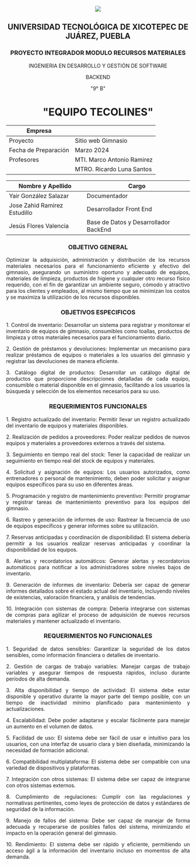<p align="center">
   <img src="https://github.com/user-attachments/assets/727a3325-10e5-4ff1-9238-ed69534fb5e2">
</p>

<div align="center">
   
## UNIVERSIDAD TECNOLÓGICA DE XICOTEPEC DE JUÁREZ, PUEBLA
### PROYECTO INTEGRADOR MODULO RECURSOS MATERIALES
INGENIERIA EN DESARROLLO Y GESTIÓN DE SOFTWARE 

BACKEND

"9° B"

# "EQUIPO TECOLINES"

| Empresa          |                                |
| ----------------|-------------------------------------|
| Proyecto        | Sitio web Gimnasio                 |
| Fecha de Preparación | Marzo 2024                     |
| Profesores      | MTI. Marco Antonio Ramirez         |
|                 | MTRO. Ricardo Luna Santos         |

| Nombre y Apellido           | Cargo                            |
| --------------------------- | -------------------------------- |
| Yair González Salazar | Documentador                   |
| Jose Zahid Ramirez Estudillo            | Desarrollador Front End |
| Jesús Flores Valencia | Base de Datos y Desarrollador BackEnd |

### OBJETIVO GENERAL
<p align="justify"> 
   Optimizar la adquisición, administración y distribución de los recursos materiales necesarios para el funcionamiento eficiente y efectivo del gimnasio, asegurando un suministro oportuno y adecuado de equipos, materiales de limpieza, productos de higiene y cualquier otro recurso físico requerido, con el fin de garantizar un ambiente seguro, cómodo y atractivo para los clientes y empleados, al mismo tiempo que se minimizan los costos y se maximiza la utilización de los recursos disponibles.
</p>

### OBJETIVOS ESPECIFICOS
<p align="justify">
1. Control de inventario: Desarrollar un sistema para registrar y monitorear el inventario de equipos de gimnasio, consumibles como toallas, productos de limpieza y otros materiales necesarios para el funcionamiento diario.
</p>

<p align="justify">
2. Gestión de préstamos y devoluciones: Implementar un mecanismo para realizar préstamos de equipos o materiales a los usuarios del gimnasio y registrar las devoluciones de manera eficiente.
</p>

<p align="justify">
3. Catálogo digital de productos: Desarrollar un catálogo digital de productos que proporcione descripciones detalladas de cada equipo, consumible o material disponible en el gimnasio, facilitando a los usuarios la búsqueda y selección de los elementos necesarios para su uso.
</p>

### REQUERIMIENTOS FUNCIONALES
<p align="justify">
1. Registro actualizado del inventario: Permitir llevar un registro actualizado del inventario de equipos y materiales disponibles.
</p>

<p align="justify">
2. Realización de pedidos a proveedores: Poder realizar pedidos de nuevos equipos y materiales a proveedores externos a través del sistema.
</p>

<p align="justify">
3. Seguimiento en tiempo real del stock: Tener la capacidad de realizar un seguimiento en tiempo real del stock de equipos y materiales.
</p>

<p align="justify">
4. Solicitud y asignación de equipos: Los usuarios autorizados, como entrenadores o personal de mantenimiento, deben poder solicitar y asignar equipos específicos para su uso en diferentes áreas.
</p>

<p align="justify">
5. Programación y registro de mantenimiento preventivo: Permitir programar y registrar tareas de mantenimiento preventivo para los equipos del gimnasio.
</p>

<p align="justify">
6. Rastreo y generación de informes de uso: Rastrear la frecuencia de uso de equipos específicos y generar informes sobre su utilización.
</p>

<p align="justify">
7. Reservas anticipadas y coordinación de disponibilidad: El sistema debería permitir a los usuarios realizar reservas anticipadas y coordinar la disponibilidad de los equipos.
</p>

<p align="justify">
8. Alertas y recordatorios automáticos: Generar alertas y recordatorios automáticos para notificar a los administradores sobre niveles bajos de inventario.
</p>

<p align="justify">
9. Generación de informes de inventario: Debería ser capaz de generar informes detallados sobre el estado actual del inventario, incluyendo niveles de existencias, valoración financiera, y análisis de tendencias.
</p>

<p align="justify">
10. Integración con sistemas de compra: Debería integrarse con sistemas de compras para agilizar el proceso de adquisición de nuevos recursos materiales y mantener actualizado el inventario.
</p>

### REQUERIMIENTOS NO FUNCIONALES
<p align="justify">
1. Seguridad de datos sensibles: Garantizar la seguridad de los datos sensibles, como información financiera o detalles de inventario.
</p>

<p align="justify">
2. Gestión de cargas de trabajo variables: Manejar cargas de trabajo variables y asegurar tiempos de respuesta rápidos, incluso durante períodos de alta demanda.
</p>

<p align="justify">
3. Alta disponibilidad y tiempo de actividad: El sistema debe estar disponible y operativo durante la mayor parte del tiempo posible, con un tiempo de inactividad mínimo planificado para mantenimiento y actualizaciones.
</p>

<p align="justify">
4. Escalabilidad: Debe poder adaptarse y escalar fácilmente para manejar un aumento en el volumen de datos.
</p>

<p align="justify">
5. Facilidad de uso: El sistema debe ser fácil de usar e intuitivo para los usuarios, con una interfaz de usuario clara y bien diseñada, minimizando la necesidad de formación adicional.
</p>

<p align="justify">
6. Compatibilidad multiplataforma: El sistema debe ser compatible con una variedad de dispositivos y plataformas.
</p>

<p align="justify">
7. Integración con otros sistemas: El sistema debe ser capaz de integrarse con otros sistemas externos.
</p>

<p align="justify">
8. Cumplimiento de regulaciones: Cumplir con las regulaciones y normativas pertinentes, como leyes de protección de datos y estándares de seguridad de la información.
</p>

<p align="justify">
9. Manejo de fallos del sistema: Debe ser capaz de manejar de forma adecuada y recuperarse de posibles fallos del sistema, minimizando el impacto en la operación general del gimnasio.
</p>

<p align="justify">
10. Rendimiento: El sistema debe ser rápido y eficiente, permitiendo un acceso ágil a la información del inventario incluso en momentos de alta demanda.
</p>

</div>
